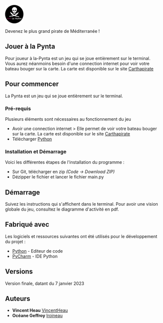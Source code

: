 
<img src="logo.png" height="60px" width="auto"/>

Devenez le plus grand pirate de Méditerranée !


## Jouer à la Pynta

Pour joueur à la-Pynta est un jeu qui se joue entièrement sur le terminal. Vous aurez néanmoins besoin d'une connection internet pour voir votre bateau bouger sur la carte. 
La carte est disponible sur le site [Carthapirate](https://carthapirates.fr/)

## Pour commencer

La Pynta est un jeu qui se joue entièrement sur le terminal. 

### Pré-requis

Plusieurs éléments sont nécessaires au fonctionnement du jeu

- Avoir une connection internet > Elle permet de voir votre bateau bouger sur la carte. 
       La carte est disponible sur le site [Carthapirate](https://carthapirates.fr/)
- Télécharger [Python](https://www.python.org/downloads/)


### Installation et Démarrage

Voici les différentes étapes de l'installation du programme :

- Sur Git, télécharger en zip _(Code -> Download ZIP)_
- Dézipper le fichier et lancer le fichier main.py

## Démarrage

Suivez les instructions qui s'affichent dans le terminal. Pour avoir une vision globale du jeu, consultez le diagramme d'activité en pdf.

## Fabriqué avec

Les logiciels et ressources suivantes ont été utilisés pour le développement du projet :

* [Python](https://www.python.org/) - Editeur de code
* [PyCharm](https://www.jetbrains.com/fr-fr/pycharm/) - IDE Python

## Versions

Version finale, datant du 7 janvier 2023

## Auteurs

* **Vincent Heau** [VincentHeau](https://gitlab.com/vincent.heau)
* **Océane Geffroy** [lroineau](https://gitlab.com/oceane.geffroy)